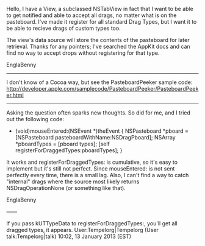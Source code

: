 

Hello, I have a View, a subclassed NSTabView in fact that I want to be able to get notified and able to accept all drags, no matter what is on the pasteboard. I've made it register for all standard Drag Types, but I want it to be able to recieve drags of custom types too.

The view's data source will store the contents of the pasteboard for later retrieval.
Thanks for any pointers; I've searched the AppKit docs and can find no way to accept drops without registering for that type. 

EnglaBenny

----

I don't know of a Cocoa way, but see the PasteboardPeeker sample code: http://developer.apple.com/samplecode/PasteboardPeeker/PasteboardPeeker.html

----

Asking the question often sparks new thoughts. So did for me, and I tried out the following code:

    
 - (void)mouseEntered:(NSEvent *)theEvent {
    NSPasteboard *pboard = [NSPasteboard pasteboardWithName:NSDragPboard];
    NSArray *pboardTypes = [pboard types];
    [self registerForDraggedTypes:pboardTypes];
 }


It works and     registerForDraggedTypes: is cumulative, so it's easy to implement but it's still not perfect. Since mouseEntered: is not sent perfectly every time,  there is a small lag. Also, I can't find a way to catch "internal" drags where the source most likely returns NSDragOperationNone (or something like that).

EnglaBenny

––––

If you pass kUTTypeData to registerForDraggedTypes:, you'll get all dragged types, it appears. User:Tempelorg|Tempelorg (User talk:Tempelorg|talk) 10:02, 13 January 2013 (EST)
